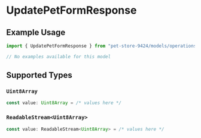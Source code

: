 # UpdatePetFormResponse

## Example Usage

```typescript
import { UpdatePetFormResponse } from "pet-store-9424/models/operations";

// No examples available for this model
```

## Supported Types

### `Uint8Array`

```typescript
const value: Uint8Array = /* values here */
```

### `ReadableStream<Uint8Array>`

```typescript
const value: ReadableStream<Uint8Array> = /* values here */
```

